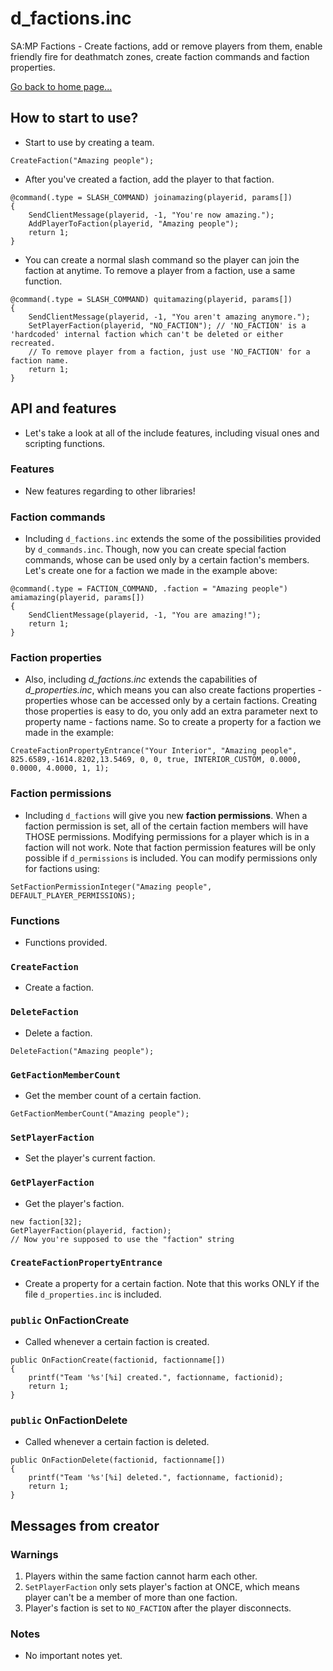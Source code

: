# d_factions.inc
SA:MP Factions - Create factions, add or remove players from them, enable friendly fire for deathmatch zones, create faction commands and faction properties.

[Go back to home page...](README.md)
## How to start to use?
- Start to use by creating a team.
```pawn
CreateFaction("Amazing people");
```
- After you've created a faction, add the player to that faction.

```pawn
@command(.type = SLASH_COMMAND) joinamazing(playerid, params[])
{
    SendClientMessage(playerid, -1, "You're now amazing.");
    AddPlayerToFaction(playerid, "Amazing people");
    return 1;
}
```
- You can create a normal slash command so the player can join the faction at anytime. To remove a player from a faction, use a same function.

```pawn
@command(.type = SLASH_COMMAND) quitamazing(playerid, params[])
{
    SendClientMessage(playerid, -1, "You aren't amazing anymore.");
    SetPlayerFaction(playerid, "NO_FACTION"); // 'NO_FACTION' is a 'hardcoded' internal faction which can't be deleted or either recreated.
    // To remove player from a faction, just use 'NO_FACTION' for a faction name.
    return 1;
}
```
## API and features
- Let's take a look at all of the include features, including visual ones and scripting functions.

### Features
- New features regarding to other libraries!
### Faction commands
- Including `d_factions.inc` extends the some of the possibilities provided by `d_commands.inc`. Though, now you can create special faction commands, whose can be used only by a certain faction's members. Let's create one for a faction we made in the example above:

```pawn
@command(.type = FACTION_COMMAND, .faction = "Amazing people") amiamazing(playerid, params[])
{
    SendClientMessage(playerid, -1, "You are amazing!");
    return 1;
}
```
### Faction properties
- Also, including *d_factions.inc* extends the capabilities of *d_properties.inc*, which means you can also create factions properties - properties whose can be accessed only by a certain factions. Creating those properties is easy to do, you only add an extra parameter next to property name - factions name. So to create a property for a faction we made in the example:

```pawn
CreateFactionPropertyEntrance("Your Interior", "Amazing people", 825.6589,-1614.8202,13.5469, 0, 0, true, INTERIOR_CUSTOM, 0.0000, 0.0000, 4.0000, 1, 1);
```
### Faction permissions
- Including `d_factions` will give you new **faction permissions**. When a faction permission is set, all of the certain faction members will have THOSE permissions. Modifying permissions for a player which is in a faction will not work. Note that faction permission features will be only possible if `d_permissions` is included. You can modify permissions only for factions using:

```pawn
SetFactionPermissionInteger("Amazing people", DEFAULT_PLAYER_PERMISSIONS);
```

### Functions
- Functions provided.
### `CreateFaction`
- Create a faction.

### `DeleteFaction`
- Delete a faction.

```pawn
DeleteFaction("Amazing people");
```

### `GetFactionMemberCount`
- Get the member count of a certain faction.
```pawn
GetFactionMemberCount("Amazing people");
```

### `SetPlayerFaction`
- Set the player's current faction.

### `GetPlayerFaction`
- Get the player's faction.

```pawn
new faction[32];
GetPlayerFaction(playerid, faction);
// Now you're supposed to use the "faction" string
```

### `CreateFactionPropertyEntrance`
- Create a property for a certain faction. Note that this works ONLY if the file `d_properties.inc` is included.

### `public` OnFactionCreate
- Called whenever a certain faction is created.

```pawn
public OnFactionCreate(factionid, factionname[])
{
    printf("Team '%s'[%i] created.", factionname, factionid);
    return 1;
}
```
### `public` OnFactionDelete
- Called whenever a certain faction is deleted.

```pawn
public OnFactionDelete(factionid, factionname[])
{
    printf("Team '%s'[%i] deleted.", factionname, factionid);
    return 1;
}
```
## Messages from creator
### Warnings
1. Players within the same faction cannot harm each other.
2. `SetPlayerFaction` only sets player's faction at ONCE, which means player can't be a member of more than one faction.
3. Player's faction is set to `NO_FACTION` after the player disconnects.
### Notes
- No important notes yet.
